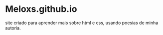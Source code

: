 # Meloxs.github.io

site criado para aprender mais sobre html e css, usando poesias de minha autoria.
